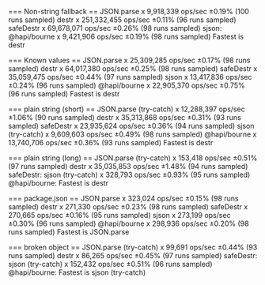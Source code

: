 === Non-string fallback ==
JSON.parse x 9,918,339 ops/sec ±0.19% (100 runs sampled)
destr x 251,332,455 ops/sec ±0.11% (96 runs sampled)
safeDestr x 69,678,071 ops/sec ±0.26% (98 runs sampled)
sjson:
@hapi/bourne x 9,421,906 ops/sec ±0.19% (98 runs sampled)
Fastest is destr

=== Known values ==
JSON.parse x 25,309,285 ops/sec ±0.17% (98 runs sampled)
destr x 64,017,380 ops/sec ±0.25% (98 runs sampled)
safeDestr x 35,059,475 ops/sec ±0.44% (97 runs sampled)
sjson x 13,417,836 ops/sec ±0.24% (96 runs sampled)
@hapi/bourne x 22,905,370 ops/sec ±0.75% (96 runs sampled)
Fastest is destr

=== plain string (short) ==
JSON.parse (try-catch) x 12,288,397 ops/sec ±1.06% (90 runs sampled)
destr x 35,313,868 ops/sec ±0.31% (93 runs sampled)
safeDestr x 23,935,624 ops/sec ±0.36% (94 runs sampled)
sjson (try-catch) x 9,609,603 ops/sec ±0.49% (98 runs sampled)
@hapi/bourne x 13,740,706 ops/sec ±0.36% (93 runs sampled)
Fastest is destr

=== plain string (long) ==
JSON.parse (try-catch) x 153,418 ops/sec ±0.51% (97 runs sampled)
destr x 35,035,853 ops/sec ±1.48% (94 runs sampled)
safeDestr:
sjson (try-catch) x 328,793 ops/sec ±0.93% (95 runs sampled)
@hapi/bourne:
Fastest is destr

=== package.json ==
JSON.parse x 323,024 ops/sec ±0.15% (98 runs sampled)
destr x 271,330 ops/sec ±0.23% (98 runs sampled)
safeDestr x 270,665 ops/sec ±0.16% (95 runs sampled)
sjson x 273,199 ops/sec ±0.30% (96 runs sampled)
@hapi/bourne x 298,936 ops/sec ±0.20% (98 runs sampled)
Fastest is JSON.parse

=== broken object ==
JSON.parse (try-catch) x 99,691 ops/sec ±0.44% (93 runs sampled)
destr x 86,265 ops/sec ±0.45% (97 runs sampled)
safeDestr:
sjson (try-catch) x 152,432 ops/sec ±0.51% (96 runs sampled)
@hapi/bourne:
Fastest is sjson (try-catch)
